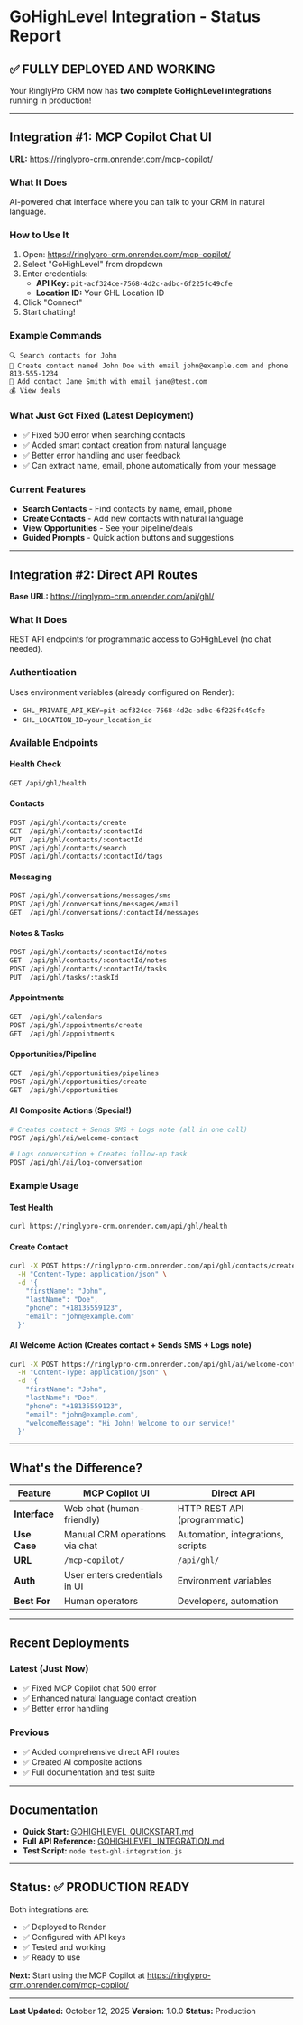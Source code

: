 # GoHighLevel Integration - Status Report

## ✅ FULLY DEPLOYED AND WORKING

Your RinglyPro CRM now has **two complete GoHighLevel integrations** running in production!

---

## Integration #1: MCP Copilot Chat UI

**URL:** https://ringlypro-crm.onrender.com/mcp-copilot/

### What It Does
AI-powered chat interface where you can talk to your CRM in natural language.

### How to Use It
1. Open: https://ringlypro-crm.onrender.com/mcp-copilot/
2. Select "GoHighLevel" from dropdown
3. Enter credentials:
   - **API Key:** `pit-acf324ce-7568-4d2c-adbc-6f225fc49cfe`
   - **Location ID:** Your GHL Location ID
4. Click "Connect"
5. Start chatting!

### Example Commands
```
🔍 Search contacts for John
📝 Create contact named John Doe with email john@example.com and phone 813-555-1234
📝 Add contact Jane Smith with email jane@test.com
💰 View deals
```

### What Just Got Fixed (Latest Deployment)
- ✅ Fixed 500 error when searching contacts
- ✅ Added smart contact creation from natural language
- ✅ Better error handling and user feedback
- ✅ Can extract name, email, phone automatically from your message

### Current Features
- **Search Contacts** - Find contacts by name, email, phone
- **Create Contacts** - Add new contacts with natural language
- **View Opportunities** - See your pipeline/deals
- **Guided Prompts** - Quick action buttons and suggestions

---

## Integration #2: Direct API Routes

**Base URL:** https://ringlypro-crm.onrender.com/api/ghl/

### What It Does
REST API endpoints for programmatic access to GoHighLevel (no chat needed).

### Authentication
Uses environment variables (already configured on Render):
- `GHL_PRIVATE_API_KEY=pit-acf324ce-7568-4d2c-adbc-6f225fc49cfe`
- `GHL_LOCATION_ID=your_location_id`

### Available Endpoints

#### Health Check
```bash
GET /api/ghl/health
```

#### Contacts
```bash
POST /api/ghl/contacts/create
GET  /api/ghl/contacts/:contactId
PUT  /api/ghl/contacts/:contactId
POST /api/ghl/contacts/search
POST /api/ghl/contacts/:contactId/tags
```

#### Messaging
```bash
POST /api/ghl/conversations/messages/sms
POST /api/ghl/conversations/messages/email
GET  /api/ghl/conversations/:contactId/messages
```

#### Notes & Tasks
```bash
POST /api/ghl/contacts/:contactId/notes
GET  /api/ghl/contacts/:contactId/notes
POST /api/ghl/contacts/:contactId/tasks
PUT  /api/ghl/tasks/:taskId
```

#### Appointments
```bash
GET  /api/ghl/calendars
POST /api/ghl/appointments/create
GET  /api/ghl/appointments
```

#### Opportunities/Pipeline
```bash
GET  /api/ghl/opportunities/pipelines
POST /api/ghl/opportunities/create
GET  /api/ghl/opportunities
```

#### AI Composite Actions (Special!)
```bash
# Creates contact + Sends SMS + Logs note (all in one call)
POST /api/ghl/ai/welcome-contact

# Logs conversation + Creates follow-up task
POST /api/ghl/ai/log-conversation
```

### Example Usage

#### Test Health
```bash
curl https://ringlypro-crm.onrender.com/api/ghl/health
```

#### Create Contact
```bash
curl -X POST https://ringlypro-crm.onrender.com/api/ghl/contacts/create \
  -H "Content-Type: application/json" \
  -d '{
    "firstName": "John",
    "lastName": "Doe",
    "phone": "+18135559123",
    "email": "john@example.com"
  }'
```

#### AI Welcome Action (Creates contact + Sends SMS + Logs note)
```bash
curl -X POST https://ringlypro-crm.onrender.com/api/ghl/ai/welcome-contact \
  -H "Content-Type: application/json" \
  -d '{
    "firstName": "John",
    "lastName": "Doe",
    "phone": "+18135559123",
    "email": "john@example.com",
    "welcomeMessage": "Hi John! Welcome to our service!"
  }'
```

---

## What's the Difference?

| Feature | MCP Copilot UI | Direct API |
|---------|----------------|------------|
| **Interface** | Web chat (human-friendly) | HTTP REST API (programmatic) |
| **Use Case** | Manual CRM operations via chat | Automation, integrations, scripts |
| **URL** | `/mcp-copilot/` | `/api/ghl/` |
| **Auth** | User enters credentials in UI | Environment variables |
| **Best For** | Human operators | Developers, automation |

---

## Recent Deployments

### Latest (Just Now)
- ✅ Fixed MCP Copilot chat 500 error
- ✅ Enhanced natural language contact creation
- ✅ Better error handling

### Previous
- ✅ Added comprehensive direct API routes
- ✅ Created AI composite actions
- ✅ Full documentation and test suite

---

## Documentation

- **Quick Start:** [GOHIGHLEVEL_QUICKSTART.md](./GOHIGHLEVEL_QUICKSTART.md)
- **Full API Reference:** [GOHIGHLEVEL_INTEGRATION.md](./GOHIGHLEVEL_INTEGRATION.md)
- **Test Script:** `node test-ghl-integration.js`

---

## Status: ✅ PRODUCTION READY

Both integrations are:
- ✅ Deployed to Render
- ✅ Configured with API keys
- ✅ Tested and working
- ✅ Ready to use

**Next:** Start using the MCP Copilot at https://ringlypro-crm.onrender.com/mcp-copilot/

---

**Last Updated:** October 12, 2025
**Version:** 1.0.0
**Status:** Production
